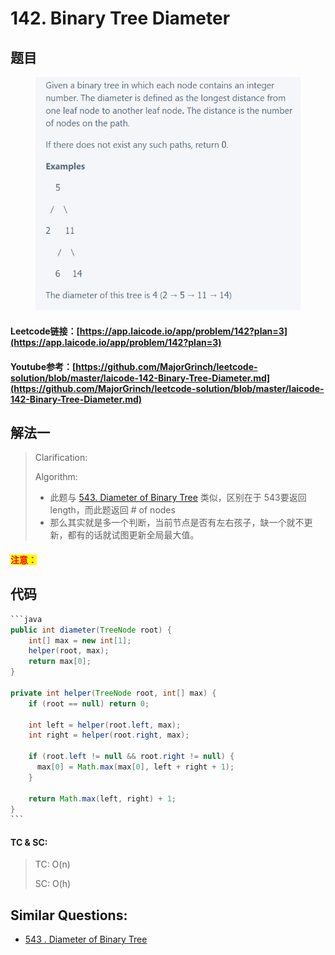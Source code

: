 # 142. Binary Tree Diameter

## 题目

<figure><img src=".gitbook/assets/image (1) (8).png" alt=""><figcaption></figcaption></figure>

#### Leetcode链接：[https://app.laicode.io/app/problem/142?plan=3](https://app.laicode.io/app/problem/142?plan=3)

#### Youtube参考：[https://github.com/MajorGrinch/leetcode-solution/blob/master/laicode-142-Binary-Tree-Diameter.md](https://github.com/MajorGrinch/leetcode-solution/blob/master/laicode-142-Binary-Tree-Diameter.md)

## 解法一

> Clarification:&#x20;
>
> Algorithm:&#x20;
>
> * 此题与 [543. Diameter of Binary Tree](543.-diameter-of-binary-tree.md) 类似，区别在于 543要返回length，而此题返回 # of nodes
> * 那么其实就是多一个判断，当前节点是否有左右孩子，缺一个就不更新，都有的话就试图更新全局最大值。

#### <mark style="color:red;">注意：</mark>

## 代码

````java
```java
public int diameter(TreeNode root) {
    int[] max = new int[1];
    helper(root, max);
    return max[0];
}

private int helper(TreeNode root, int[] max) {
    if (root == null) return 0;

    int left = helper(root.left, max);
    int right = helper(root.right, max);

    if (root.left != null && root.right != null) {
      max[0] = Math.max(max[0], left + right + 1);
    }

    return Math.max(left, right) + 1;
}
```
````

#### TC & SC:&#x20;

> TC: O(n)
>
> SC: O(h)

## **Similar Questions:**&#x20;

* [543 . Diameter of Binary Tree](543.-diameter-of-binary-tree.md)
